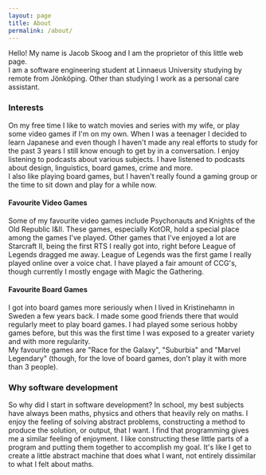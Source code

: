 ```yaml
---
layout: page
title: About
permalink: /about/
---
```


Hello! My name is Jacob Skoog and I am the proprietor of this little web page.  
I am a software engineering student at Linnaeus University studying by remote from Jönköping. Other than studying I work as a personal care assistant.

### Interests
On my free time I like to watch movies and series with my wife, or play some video games if I'm on my own. When I was a teenager I decided to learn Japanese and even though I haven't made any real efforts to study for the past 3 years I still know enough to get by in a conversation. I enjoy listening to podcasts about various subjects. I have listened to podcasts about design, linguistics, board games, crime and more.  
I also like playing board games, but I haven't really found a gaming group or the time to sit down and play for a while now.

#### Favourite Video Games
Some of my favourite video games include Psychonauts and Knights of the Old Republic I&II. These games, especially KotOR, hold a special place among the games I've played. Other games that I've enjoyed a lot are Starcraft II, being the first RTS I really got into, right before League of Legends dragged me away. League of Legends was the first game I really played online over a voice chat. I have played a fair amount of CCG's, though currently I mostly engage with Magic the Gathering.

#### Favourite Board Games
I got into board games more seriously when I lived in Kristinehamn in Sweden a few years back. I made some good friends there that would regularly meet to play board games. I had played some serious hobby games before, but this was the first time I was exposed to a greater variety and with more regularity.  
My favourite games are "Race for the Galaxy", "Suburbia" and "Marvel Legendary" (though, for the love of board games, don't play it with more than 3 people).

### Why software development
So why did I start in software development? In school, my best subjects have always been maths, physics and others that heavily rely on maths. I enjoy the feeling of solving abstract problems, constructing a method to produce the solution, or output, that I want. I find that programming gives me a similar feeling of enjoyment. I like constructing these little parts of a program and putting them together to accomplish my goal. It's like I get to create a little abstract machine that does what I want, not entirely dissimilar to what I felt about maths.
